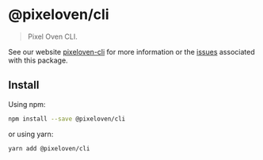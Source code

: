 # @pixeloven/cli

> Pixel Oven CLI.

See our website [pixeloven-cli](https://github.com/pixeloven/pixeloven) for more information or the [issues](https://github.com/pixeloven/pixeloven) associated with this package.

## Install

Using npm:

```sh
npm install --save @pixeloven/cli
```

or using yarn:

```sh
yarn add @pixeloven/cli
```